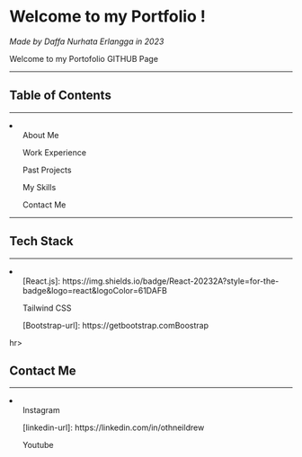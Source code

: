 # Welcome to my Portfolio !
<i>Made by Daffa Nurhata Erlangga in 2023</i>
<p>Welcome to my Portofolio GITHUB Page</p>
<hr>
<h2>Table of Contents</h2>
<hr>
<li>
    <ul>About Me</ul>
    <ul>Work Experience</ul>
    <ul>Past Projects</ul>
    <ul>My Skills</ul>
    <ul>Contact Me</ul>
</li>
<hr>
<h2>Tech Stack</h2>
<hr>
<li>
    <ul> [React.js]: https://img.shields.io/badge/React-20232A?style=for-the-badge&logo=react&logoColor=61DAFB </ul>
    <ul>Tailwind CSS</ul>
    <ul>[Bootstrap-url]: https://getbootstrap.comBoostrap</ul>
</li>
hr>
<h2>Contact Me</h2>
<hr>
<li>
    <ul>Instagram</ul>
    <ul>[linkedin-url]: https://linkedin.com/in/othneildrew</ul>
    <ul>Youtube</ul>
</li>

